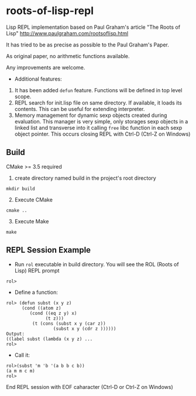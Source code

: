 # roots-of-lisp-repl

Lisp REPL implementation based on Paul Graham's article "The Roots of Lisp" http://www.paulgraham.com/rootsoflisp.html

It has tried to be as precise as possible to the Paul Graham's Paper.

As original paper, no arithmetic functions available.

Any improvements are welcome.


- Additional features:

1. It has been added ```defun``` feature. Functions will be defined in top level scope.
2. REPL search for init.lisp file on same directory. If available, it loads its contents. This can be useful for extending interpreter.
3. Memory management for dynamic sexp objects created during evaluation. This manager is very simple, only storages sexp objects in a linked list and
  transverse into it calling ```free``` libc function in each sexp object pointer. This occurs closing REPL with Ctrl-D (Ctrl-Z on Windows)


## Build

CMake >= 3.5 required

1. create directory named build in the project's root directory

```
mkdir build
```

2. Execute CMake

```
cmake ..

```

3. Execute Make

```
make
```

## REPL Session Example

- Run ```rol``` executable in build directory. You will see the ROL (Roots of Lisp) REPL prompt

```
rol>

```

- Define a function:

```
rol> (defun subst (x y z)
      (cond ((atom z)
         (cond ((eq z y) x)
               (t z)))
          (t (cons (subst x y (car z))
                  (subst x y (cdr z ))))))
Output:
((label subst (lambda (x y z) ...
rol>

```

- Call it:

```
rol>(subst 'm 'b '(a b b c b))
(a m m c m)
rol>

```

End REPL session with EOF caharacter (Ctrl-D or Ctrl-Z on Windows)
